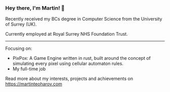 ### Hey there, I'm Martin! 👋



Recently received my BCs degree in Computer Science from the University of Surrey (UK).

Currently employed at Royal Surrey NHS Foundation Trust.

---
Focusing on:

- PixPox: A Game Engine written in rust, built around the concept of simulating every pixel using cellular automaton rules.
- My full-time job

Read more about my interests, projects and achievements on https://martinteoharov.com

<!--
**martinteoharov/martinteoharov** is a ✨ _special_ ✨ repository because its `README.md` (this file) appears on your GitHub profile.

Here are some ideas to get you started:

- 🔭 I’m currently working on ...
- 🌱 I’m currently learning ...
- 👯 I’m looking to collaborate on ...
- 🤔 I’m looking for help with ...
- 💬 Ask me about ...
- 📫 How to reach me: ...
- 😄 Pronouns: ...
- ⚡ Fun fact: ...
-->
